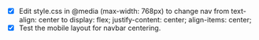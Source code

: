 - [x] Edit style.css in @media (max-width: 768px) to change nav from text-align: center to display: flex; justify-content: center; align-items: center;
- [x] Test the mobile layout for navbar centering.

